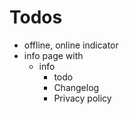 # Todos

* offline, online indicator
* info page with 
  * info
	* todo
	* Changelog
	* Privacy policy
